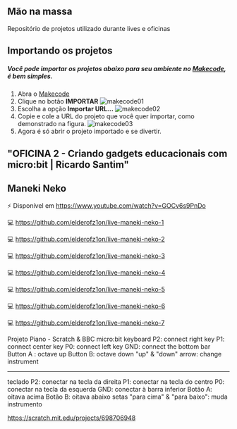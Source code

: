 ## Mão na massa
Repositório de projetos utilizado durante lives e oficinas

## Importando os projetos
##### Você pode importar os projetos abaixo para seu ambiente no [Makecode](https://makecode.microbit.org/), é bem simples.
1. Abra o [Makecode](https://makecode.microbit.org/)
2. Clique no botão **IMPORTAR**
![makecode01](https://github.com/elderofz1on/programando-jogos-com-microbit/blob/main/makecode01.png)
3. Escolha a opção **Importar URL...**
![makecode02](https://github.com/elderofz1on/programando-jogos-com-microbit/blob/main/makecode02.png)
4. Copie e cole a URL do projeto que você quer importar, como demonstrado na figura.
![makecode03]([makecode03.png](https://github.com/elderofz1on/programando-jogos-com-microbit/blob/main/makecode03.png))
5. Agora é só abrir o projeto importado e se divertir.

## "OFICINA 2 - Criando gadgets educacionais com micro:bit | Ricardo Santim" 
## Maneki Neko
⚡ Disponível em https://www.youtube.com/watch?v=GOCv6s9PnDo

💻 https://github.com/elderofz1on/live-maneki-neko-1

💻 https://github.com/elderofz1on/live-maneki-neko-2

💻 https://github.com/elderofz1on/live-maneki-neko-3

💻 https://github.com/elderofz1on/live-maneki-neko-4

💻 https://github.com/elderofz1on/live-maneki-neko-5

💻 https://github.com/elderofz1on/live-maneki-neko-6

💻 https://github.com/elderofz1on/live-maneki-neko-7

Projeto Piano - Scratch & BBC micro:bit
keyboard
P2: connect right key
P1: connect center key
P0: connect left key
GND: connect the bottom bar
Button A : octave up
Button B: octave down
"up" & "down" arrow: change instrument

-------------------------------
teclado
P2: conectar na tecla da direita
P1: conectar na tecla do centro
P0: conectar na tecla da esquerda
GND: conectar à barra inferior
Botão A: oitava acima
Botão B: oitava abaixo
setas "para cima" & "para baixo": muda instrumento

https://scratch.mit.edu/projects/698706948 


